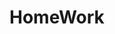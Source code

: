 # HomeWork
<head>
<style>
   .letter {
    color: red;
    font-size: 200%;
   } 
   I study c # in ISTC {
    color: rgb(49, 151, 116);
   }
  </style>
    </head> 
